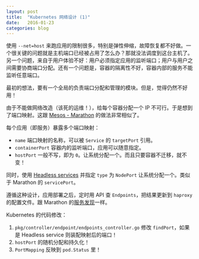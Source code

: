 ```yaml
---
layout: post
title:  "Kubernetes 网络设计 (1)"
date:   2016-01-23
categories: blog
---
```


使用 `--net=host` 来跑应用的限制很多，特别是弹性伸缩，故障恢复都不好做。一个很关键的问题就是主机端口已经被占用了怎么办？那就没法调度到这台主机了。另一个问题，来自于用户体验不好：用户必须指定应用的监听端口；用户与用户之间需要协商端口分配。还有一个问题是，容器的隔离性不好，容器内部的服务不能监听任意端口。

最初的想法，要有一个全局的负责端口分配和管理的模块。但是，觉得仍然不好用！

由于不能做网络改造（该死的运维！），给每个容器分配一个 IP 不可行。于是想到了端口映射。这跟 [Mesos - Marathon](https://mesosphere.github.io/marathon/docs/application-basics.html) 的做法非常相似了。

每个应用（即服务）暴露多个端口映射：

* `name` 端口映射的名称，可以被 `Service` 的 `targetPort` 引用。
* `containerPort` 容器内的监听端口，应用可以随意指定。
* `hostPort` 一般不写，即为 `0`。让系统分配一个。而且只要容器不迁移，就不变！

同时，使用 [Headless services](http://kubernetes.io/v1.1/docs/user-guide/services.html#headless-services) 并指定 `type` 为 `NodePort` 让系统分配一个。类似于 Marathon 的 `servicePort`。

遵循这种设计，应用部署之后，定时用 API 查 `Endpoints`，把结果更新到 `haproxy` 的配置文件。跟 Marathon 的[服务发现](https://mesosphere.github.io/marathon/docs/service-discovery-load-balancing.html)一样。

Kubernetes 的代码修改：

1. `pkg/controller/endpoint/endpoints_controller.go` 修改 `findPort`，如果是 Headless service 则装配映射后的端口！
1. `hostPort` 的随机分配和持久化！
1. `PortMapping` 反映到 `pod.Status` 里！

